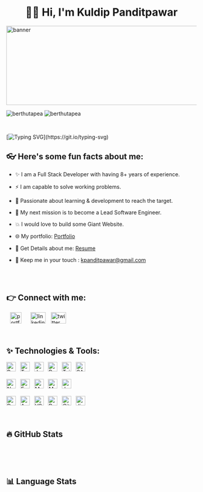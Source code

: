 <h1 align="center">👋🏻 Hi, I'm Kuldip Panditpawar</h1>

<img width="842" height="210" src="https://cdn.vectorstock.com/i/500p/23/07/web-blue-banner-software-ui-and-development-vector-42172307.avif" alt="banner" /><br>

<p align="left">
<img src="https://komarev.com/ghpvc/?username=KuldipVerce&label=Profile%20views&color=0e75b6&style=flat" alt="berthutapea" /> 
<img src="https://img.shields.io/github/followers/KuldipVerce" alt="berthutapea" /> 
</p><br>

[![Typing SVG](https://readme-typing-svg.herokuapp.com?font=Roboto&size=40&vCenter=true&height=60&lines=A+Full+Stack+Developer;A+MERN+Stack+Developer;A+React+JS+Developer;)](https://git.io/typing-svg)

## 👓 Here's some fun facts about me:

- ✨ I am a Full Stack Developer with having 8+ years of experience.
- ⚡️ I am capable to solve working problems.
- 💫 Passionate about learning & development to reach the target.
- 🚀 My next mission is to become a Lead Software Engineer.
- 💥 I would love to build some Giant Website.
- 🌐 My portfolio: [Portfolio](https://react-js-project-ochre.vercel.app/)
- 📝 Get Details about me: [Resume](https://res.cloudinary.com/da2ugvucc/image/upload/v1735987765/gql2rkpme0azjp7q36s9.png)
- 💬 Keep me in your touch : kpanditpawar@gmail.com

  <br><br>

## 👉 Connect with me:

<p align="left">
    <a style="margin: 0 10px" href="https://react-js-project-ochre.vercel.app/" target="blank" title="Portfolio"><img align="center" src="https://res.cloudinary.com/da2ugvucc/image/upload/v1741603640/kuldip_pandit_profile_pic_enhanced4_lc9wbo.png" alt="portfolio" height="30" width="30" /></a>
    <a style="margin: 0 10px" href="https://www.linkedin.com/in/kuldip-panditpawar-833ba9157/" target="blank"><img align="center" src="https://raw.githubusercontent.com/rahuldkjain/github-profile-readme-generator/master/src/images/icons/Social/linked-in-alt.svg" alt="linkedin" height="30" width="40" /></a>
    <a href="https://x.com/k_panditpawar93" target="blank"><img align="center" src="https://raw.githubusercontent.com/rahuldkjain/github-profile-readme-generator/master/src/images/icons/Social/twitter.svg" alt="twitter" height="30" width="40" /></a>
  </a>
<!--     <a style="margin: 0 10px" href="https://www.instagram.com/berthutapea" target="blank"><img align="center" src="https://raw.githubusercontent.com/rahuldkjain/github-profile-readme-generator/master/src/images/icons/Social/instagram.svg" alt="instagram" height="30" width="40" /></a> -->
</p><br>

## ✨ Technologies & Tools:

<p align="left">

<!-- Front End -->
<img src="https://img.shields.io/badge/React JS-282C34?logo=react&logoColor=61DAFB" alt="React JS logo" title="React JS" height="25" />
&nbsp;
<img src="https://img.shields.io/badge/TypeScript-282C34?logo=typescript&logoColor=3178C6" alt="TypeScript logo" title="TypeScript" height="25" />
&nbsp;
<img src="https://img.shields.io/badge/JavaScript-282C34?logo=javascript&logoColor=F7DF1E" alt="JavaScript logo" title="JavaScript" height="25" />
&nbsp;
<img src="https://img.shields.io/badge/Redux-282C34?logo=redux&logoColor=764ABC" alt="Redux logo" title="Redux" height="25" />
&nbsp;
<img src="https://img.shields.io/badge/Tailwind CSS-282C34?logo=tailwindcss&logoColor=06B6D4" alt="Tailwind CSS logo" title="Tailwind CSS" height="25" />
&nbsp;
<img src="https://img.shields.io/badge/Sass-282C34?logo=sass&logoColor=06B6" alt="SASS logo" title="Sass" height="25" />
&nbsp;

<br>
<br>

<!-- Back End -->
<img src="https://img.shields.io/badge/Node JS-282C34?logo=node.js&logoColor=339933" alt="Node JS logo" title="Node JS" height="25" />
&nbsp;
<img src="https://img.shields.io/badge/Express JS-282C34?logo=express&logoColor=000000" alt="Express JS logo" title="Express JS" height="25" />
&nbsp;
<img src="https://img.shields.io/badge/MongoDB-282C34?logo=mongodb&logoColor=47A248" alt="MongoDB logo" title="MongoDB" height="25" />
&nbsp;
<img src="https://img.shields.io/badge/MySQL-282C34?logo=mysql&logoColor=4169" alt="MySQL logo" title="MySQL" height="25" />
&nbsp;
<img src="https://img.shields.io/badge/Jest-282C34?logo=jest&logoColor=FF6C37" alt="Jest logo" title="Jest" height="25" />
&nbsp;

<br>
<br>

<!-- Tools -->
<img src="https://img.shields.io/badge/Docker-282C34?logo=docker&logoColor=2496ED" alt="Docker logo" title="Docker" height="25" />
&nbsp;
<img src="https://img.shields.io/badge/AWS Cloud-282C34?logo=googlecloud&logoColor=" alt="AWS Cloud logo" title="AWS Cloud" height="25" />
&nbsp;
<img src="https://img.shields.io/badge/VS Code-282C34?logo=visualstudiocode&logoColor=007ACC" alt="VS Code logo" title="VS Code" height="25" />
&nbsp;
<img src="https://img.shields.io/badge/Postman-282C34?logo=postman&logoColor=FF6C37" alt="Postman logo" title="Postman" height="25" />
&nbsp;
<img src="https://img.shields.io/badge/Git-282C34?logo=git&logoColor=F05032" alt="Git logo" title="Git" height="25" />
&nbsp;
<img src="https://img.shields.io/badge/Jira-282C34?logo=jirasoftware&logoColor=0052CC" alt="Jira logo" title="Jira" height="25" />
&nbsp;

</p><br>

## 🔥 GitHub Stats

<div align="center">  
    <img src="https://github-readme-stats.vercel.app/api?username=kuldipVerce&show_icons=true&theme=transparent&border_color=454545" alt="" />
    &nbsp;
    <img src="https://streak-stats.demolab.com?user=kuldipVerce&theme=transparent&border=454545&date_format=j%20M%5B%20Y%5D" alt="" />
</div>

<br>
<br>

## 📊 Language Stats

<div align="center">
    <img src="https://github-readme-stats.vercel.app/api/top-langs/?username=berthutapea&layout=donut-vertical&theme=transparent&border_color=454545" alt="" />
</div>

